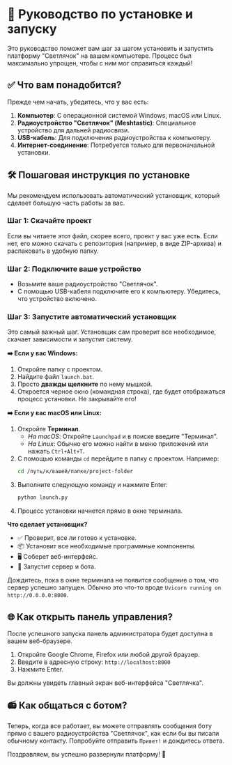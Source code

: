 # 🚀 Руководство по установке и запуску

Это руководство поможет вам шаг за шагом установить и запустить платформу "Светлячок" на вашем компьютере. Процесс был максимально упрощен, чтобы с ним мог справиться каждый!

## ✅ Что вам понадобится?

Прежде чем начать, убедитесь, что у вас есть:

1.  **Компьютер**: С операционной системой Windows, macOS или Linux.
2.  **Радиоустройство "Светлячок" (Meshtastic)**: Специальное устройство для дальней радиосвязи.
3.  **USB-кабель**: Для подключения радиоустройства к компьютеру.
4.  **Интернет-соединение**: Потребуется только для первоначальной установки.

## 🛠️ Пошаговая инструкция по установке

Мы рекомендуем использовать автоматический установщик, который сделает большую часть работы за вас.

### Шаг 1: Скачайте проект

Если вы читаете этот файл, скорее всего, проект у вас уже есть. Если нет, его можно скачать с репозитория (например, в виде ZIP-архива) и распаковать в удобную папку.

### Шаг 2: Подключите ваше устройство

-   Возьмите ваше радиоустройство "Светлячок".
-   С помощью USB-кабеля подключите его к компьютеру. Убедитесь, что устройство включено.

### Шаг 3: Запустите автоматический установщик

Это самый важный шаг. Установщик сам проверит все необходимое, скачает зависимости и запустит систему.

**➡️ Если у вас Windows:**

1.  Откройте папку с проектом.
2.  Найдите файл `launch.bat`.
3.  Просто **дважды щелкните** по нему мышкой.
4.  Откроется черное окно (командная строка), где будет отображаться процесс установки. Не закрывайте его!

**➡️ Если у вас macOS или Linux:**

1.  Откройте **Терминал**.
    -   *На macOS*: Откройте `Launchpad` и в поиске введите "Терминал".
    -   *На Linux*: Обычно его можно найти в меню приложений или нажать `Ctrl+Alt+T`.
2.  С помощью команды `cd` перейдите в папку с проектом. Например:
    ```bash
    cd /путь/к/вашей/папке/project-folder
    ```
3.  Выполните следующую команду и нажмите Enter:
    ```bash
    python launch.py
    ```
4.  Процесс установки начнется прямо в окне терминала.

**Что сделает установщик?**
-   ✅ Проверит, все ли готово к установке.
-   📦 Установит все необходимые программные компоненты.
-   🖥️ Соберет веб-интерфейс.
-   🚀 Запустит сервер и бота.

Дождитесь, пока в окне терминала не появится сообщение о том, что сервер успешно запущен. Обычно это что-то вроде `Uvicorn running on http://0.0.0.0:8000`.

## 🌐 Как открыть панель управления?

После успешного запуска панель администратора будет доступна в вашем веб-браузере.

1.  Откройте Google Chrome, Firefox или любой другой браузер.
2.  Введите в адресную строку: `http://localhost:8000`
3.  Нажмите Enter.

Вы должны увидеть главный экран веб-интерфейса "Светлячка".

## 📻 Как общаться с ботом?

Теперь, когда все работает, вы можете отправлять сообщения боту прямо с вашего радиоустройства "Светлячок", как если бы вы писали обычному контакту. Попробуйте отправить `Привет!` и дождитесь ответа.

Поздравляем, вы успешно развернули платформу! 🎉